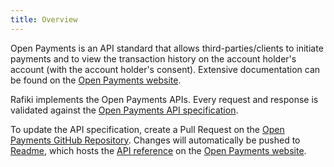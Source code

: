 ```yaml
---
title: Overview
---
```


Open Payments is an API standard that allows third-parties/clients to initiate payments and to view the transaction history on the account holder's account (with the account holder's consent). Extensive documentation can be found on the [Open Payments website](https://openpayments.guide).

Rafiki implements the Open Payments APIs. Every request and response is validated against the [Open Payments API specification](https://github.com/interledger/open-payments/tree/main/openapi).

To update the API specification, create a Pull Request on the [Open Payments GitHub Repository](https://github.com/interledger/open-payments/). Changes will automatically be pushed to [Readme](https://readme.com/), which hosts the [API reference](https://docs.openpayments.guide/reference/) on the [Open Payments website](https://openpayments.guide).